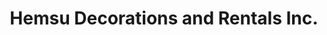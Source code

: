 ---
title: "Hemsu Decorations and Rentals Inc."
url: /rochester-hills/hemsu-decorations-and-rentals-inc/
shop: Mieten
---